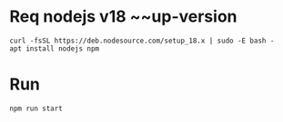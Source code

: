 # Req nodejs v18 ~~up-version
```
curl -fsSL https://deb.nodesource.com/setup_18.x | sudo -E bash -
apt install nodejs npm
```

# Run
```
npm run start
```
